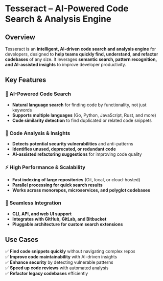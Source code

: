 # Tesseract – AI-Powered Code Search & Analysis Engine  

## Overview  
Tesseract is an **intelligent, AI-driven code search and analysis engine** for developers, designed to **help teams quickly find, understand, and refactor codebases** of any size. It leverages **semantic search, pattern recognition, and AI-assisted insights** to improve developer productivity.  

## Key Features  

### 🔎 AI-Powered Code Search  
- **Natural language search** for finding code by functionality, not just keywords  
- **Supports multiple languages** (Go, Python, JavaScript, Rust, and more)  
- **Code similarity detection** to find duplicated or related code snippets  

### 🧠 Code Analysis & Insights  
- **Detects potential security vulnerabilities** and anti-patterns  
- **Identifies unused, deprecated, or redundant code**  
- **AI-assisted refactoring suggestions** for improving code quality  

### ⚡ High Performance & Scalability  
- **Fast indexing of large repositories** (Git, local, or cloud-hosted)  
- **Parallel processing for quick search results**  
- **Works across monorepos, microservices, and polyglot codebases**  

### 🔄 Seamless Integration  
- **CLI, API, and web UI support**  
- **Integrates with GitHub, GitLab, and Bitbucket**  
- **Pluggable architecture for custom search extensions**  

## Use Cases  
✅ **Find code snippets quickly** without navigating complex repos  
✅ **Improve code maintainability** with AI-driven insights  
✅ **Enhance security** by detecting vulnerable patterns  
✅ **Speed up code reviews** with automated analysis  
✅ **Refactor legacy codebases** efficiently  
